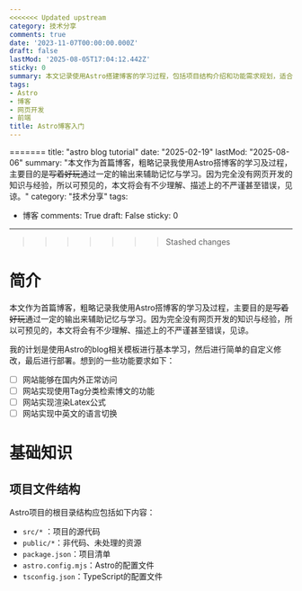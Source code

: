 ```yaml
---
<<<<<<< Updated upstream
category: 技术分享
comments: true
date: '2023-11-07T00:00:00.000Z'
draft: false
lastMod: '2025-08-05T17:04:12.442Z'
sticky: 0
summary: 本文记录使用Astro搭建博客的学习过程，包括项目结构介绍和功能需求规划，适合网页开发初学者参考。
tags:
- Astro
- 博客
- 网页开发
- 前端
title: Astro博客入门
---
```


=======
title: "astro blog tutorial"
date: "2025-02-19"
lastMod: "2025-08-06"
summary: "本文作为首篇博客，粗略记录我使用Astro搭博客的学习及过程，主要目的是~~写着好玩~~通过一定的输出来辅助记忆与学习。因为完全没有网页开发的知识与经验，所以可预见的，本文将会有不少理解、描述上的不严谨甚至错误，见谅。"
category: "技术分享"
tags:
  - 博客
comments: True
draft: False
sticky: 0
---
>>>>>>> Stashed changes
# 简介

本文作为首篇博客，粗略记录我使用Astro搭博客的学习及过程，主要目的是~~写着好玩~~通过一定的输出来辅助记忆与学习。因为完全没有网页开发的知识与经验，所以可预见的，本文将会有不少理解、描述上的不严谨甚至错误，见谅。

我的计划是使用Astro的blog相关模板进行基本学习，然后进行简单的自定义修改，最后进行部署。想到的一些功能要求如下：

- [ ] 网站能够在国内外正常访问
- [ ] 网站实现使用Tag分类检索博文的功能
- [ ] 网站实现渲染Latex公式
- [ ] 网站实现中英文的语言切换

# 基础知识
## 项目文件结构

Astro项目的根目录结构应包括如下内容：

- `src/*` ：项目的源代码
- `public/*`：非代码、未处理的资源
- `package.json`：项目清单
- `astro.config.mjs`：Astro的配置文件
- `tsconfig.json`：TypeScript的配置文件